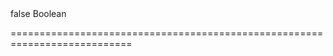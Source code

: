 <!--merge--><!--/merge-->
<!--custom_default_for_non-touch_devices-->false<!--/custom_default_for_non-touch_devices-->
<!--type-->Boolean<!--/type-->
===========================================================================
